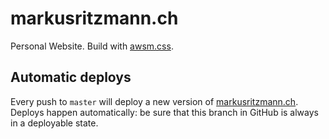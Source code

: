 # markusritzmann.ch

Personal Website. Build with [awsm.css](https://github.com/igoradamenko/awsm.css).

## Automatic deploys

Every push to `master` will deploy a new version of [markusritzmann.ch](https://markusritzmann.ch/).
Deploys happen automatically: be sure that this branch in GitHub is always in a deployable state.
